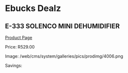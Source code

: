 
# Ebucks Dealz
## E-333 SOLENCO MINI DEHUMIDIFIER
[Product Page](https://www.ebucks.com/web/shop/productSelected.do?prodId=1191149589&catId=1236472104)

Price: R529.00

Image: /web/cms/system/galleries/pics/prodimg/4006.png

Savings: 


	